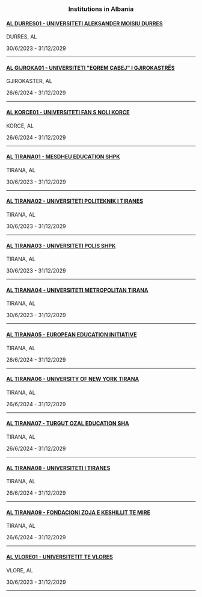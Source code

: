 <h3 align="center">Institutions in Albania</h3>

<h4><a href="//www.uamd.edu.al">AL DURRES01 - UNIVERSITETI ALEKSANDER MOISIU DURRES</a></h4>
DURRES, AL

30/6/2023 - 31/12/2029

---
<h4><a href="//www.uogj.edu.al">AL GIJROKA01 - UNIVERSITETI "EQREM ÇABEJ" I GJIROKASTRËS</a></h4>
GJIROKASTER, AL

26/6/2024 - 31/12/2029

---
<h4><a href="//www.unkorce.edu.al">AL KORCE01 - UNIVERSITETI FAN S NOLI KORCE</a></h4>
KORCE, AL

26/6/2024 - 31/12/2029

---
<h4><a href="//www.umsh.edu.al">AL TIRANA01 - MESDHEU EDUCATION SHPK</a></h4>
TIRANA, AL

30/6/2023 - 31/12/2029

---
<h4><a href="//www.upt.al">AL TIRANA02 - UNIVERSITETI POLITEKNIK I TIRANES</a></h4>
TIRANA, AL

30/6/2023 - 31/12/2029

---
<h4><a href="//www.universitetipolis.edu.al">AL TIRANA03 - UNIVERSITETI POLIS SHPK</a></h4>
TIRANA, AL

30/6/2023 - 31/12/2029

---
<h4><a href="//www.umt.edu.al">AL TIRANA04 - UNIVERSITETI METROPOLITAN TIRANA</a></h4>
TIRANA, AL

30/6/2023 - 31/12/2029

---
<h4><a href="//www.uet.edu.al">AL TIRANA05 - EUROPEAN EDUCATION INITIATIVE</a></h4>
TIRANA, AL

26/6/2024 - 31/12/2029

---
<h4><a href="https://www.unyt.edu.al/">AL TIRANA06 - UNIVERSITY OF NEW YORK TIRANA</a></h4>
TIRANA, AL

26/6/2024 - 31/12/2029

---
<h4><a href="//www.epoka.edu.al">AL TIRANA07 - TURGUT OZAL EDUCATION SHA</a></h4>
TIRANA, AL

26/6/2024 - 31/12/2029

---
<h4><a href="//www.unitir.edu.al">AL TIRANA08 - UNIVERSITETI I TIRANES</a></h4>
TIRANA, AL

26/6/2024 - 31/12/2029

---
<h4><a href="//www.unizkm.al">AL TIRANA09 - FONDACIONI ZOJA E KESHILLIT TE MIRE</a></h4>
TIRANA, AL

26/6/2024 - 31/12/2029

---
<h4><a href="http://www.univlora.edu.al">AL VLORE01 - UNIVERSITETIT TE VLORES</a></h4>
VLORE, AL

30/6/2023 - 31/12/2029

---